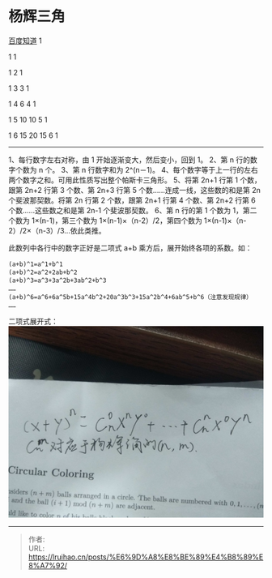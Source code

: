 # 杨辉三角


[百度知道](https://zhidao.baidu.com/question/367384574464313844.html)
1

1 1

1 2 1

1 3 3 1

1 4 6 4 1

1 5 10 10 5 1

1 6 15 20 15 6 1

---

<!--more-->

1、每行数字左右对称，由 1 开始逐渐变大，然后变小，回到 1。
2、第 n 行的数字个数为 n 个。
3、第 n 行数字和为 2^(n－1)。
4、每个数字等于上一行的左右两个数字之和。可用此性质写出整个帕斯卡三角形。
5、将第 2n+1 行第 1 个数，跟第 2n+2 行第 3 个数、第 2n+3 行第 5 个数……连成一线，这些数的和是第 2n 个斐波那契数。将第 2n 行第 2 个数，跟第 2n+1 行第 4 个数、第 2n+2 行第 6 个数……这些数之和是第 2n-1 个斐波那契数。
6、第 n 行的第 1 个数为 1，第二个数为 1×(n-1)，第三个数为 1×(n-1)×（n-2）/2，第四个数为 1×(n-1)×（n-2）/2×（n-3）/3…依此类推。

此数列中各行中的数字正好是二项式 a+b 乘方后，展开始终各项的系数。如：

```plain
(a+b)^1=a^1+b^1
(a+b)^2=a^2+2ab+b^2
(a+b)^3=a^3+3a^2b+3ab^2+b^3
……
(a+b)^6=a^6+6a^5b+15a^4b^2+20a^3b^3+15a^2b^4+6ab^5+b^6（注意发现规律）
……
```

二项式展开式：![二项式展开式：](images/20180721192815130.jpg)


---

> 作者:   
> URL: https://lruihao.cn/posts/%E6%9D%A8%E8%BE%89%E4%B8%89%E8%A7%92/  

